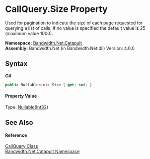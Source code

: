 ﻿# CallQuery.Size Property 
 

Used for pagination to indicate the size of each page requested for querying a list of calls. If no value is specified the default value is 25 (maximum value 1000).

**Namespace:**&nbsp;<a href ="N_Bandwidth_Net_Catapult.md">Bandwidth.Net.Catapult</a><br />**Assembly:**&nbsp;Bandwidth.Net (in Bandwidth.Net.dll) Version: 4.0.0

## Syntax

**C#**<br />
``` C#
public Nullable<int> Size { get; set; }
```


#### Property Value
Type: <a href="http://msdn2.microsoft.com/en-us/library/b3h38hb0" target="_blank">Nullable</a>(<a href="http://msdn2.microsoft.com/en-us/library/td2s409d" target="_blank">Int32</a>)

## See Also


#### Reference
<a href ="T_Bandwidth_Net_Catapult_CallQuery.md">CallQuery Class</a><br /><a href ="N_Bandwidth_Net_Catapult.md">Bandwidth.Net.Catapult Namespace</a><br />
